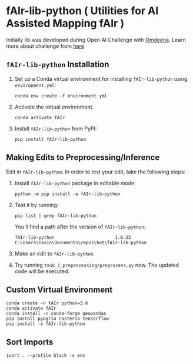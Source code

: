 # fAIr-lib-python ( Utilities for AI Assisted Mapping fAIr )
Initially lib was developed during Open AI Challenge with [Omdeena](https://omdena.com/). Learn more about challenge from [here](https://www.hotosm.org/tech-blog/hot-tech-talk-open-ai-challenge/)  

## `fAIr-lib-python` Installation

1. Set up a Conda virtual environment for installing `fAIr-lib-python` using `environment.yml`:

    ```console
    conda env create -f environment.yml
    ```

2. Activate the virtual environment.

    ```console
    conda activate fAIr
    ```

3. Install `fAIr-lib-python` from PyPI:

    ```console
    pip install fAIr-lib-python
    ```

## Making Edits to Preprocessing/Inference

Edit in `fAIr-lib-python`. In order to test your edit, take the following steps:

1. Install `fAIr-lib-python` package in editable mode:

    ```console
    python -m pip install -e fAIr-lib-python
    ```

2. Test it by running:

    ```console
    pip list | grep fAIr-lib-python
    ```

    You'll find a path after the version of `fAIr-lib-python`:

    ```console
    fAIr-lib-python                       1.0.33    C:\Users\Tasin\Documents\repos\hot\fAIr-lib-python
    ```

3. Make an edit to `fAIr-lib-python`.
4. Try running `task_1_preprocessing/preprocess.py` now. The updated code will be executed.

## Custom Virtual Environment

```console
conda create -n fAIr python=3.8
conda activate fAIr
conda install -c conda-forge geopandas
pip install pyogrio rasterio tensorflow
pip install -e fAIr-lib-python
```

## Sort Imports

```console
isort . --profile black -s env
```
